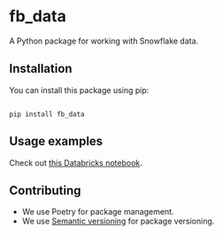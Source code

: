 
# fb_data

A Python package for working with Snowflake data.

## Installation

You can install this package using pip:
```

pip install fb_data

```

## Usage examples

Check out [this Databricks notebook](https://dbc-cd9613a5-6194.cloud.databricks.com/?o=6041358241627141#notebook/1713342736024619).

## Contributing

- We use Poetry for package management.
- We use [Semantic versioning](https://semver.org/) for package versioning.